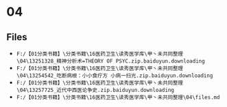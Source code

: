 # 04

## Files

- `F:/【01分类书籍】\分类书籍\16医药卫生\读秀医学库\甲丶未共同整理\04\13251328_精神分析术=THEORY OF PSYC.zip.baiduyun.downloading`
- `F:/【01分类书籍】\分类书籍\16医药卫生\读秀医学库\甲丶未共同整理\04\13254542_吃断病根：小小食疗方 小病一扫光.zip.baiduyun.downloading`
- `F:/【01分类书籍】\分类书籍\16医药卫生\读秀医学库\甲丶未共同整理\04\13257725_近代中西医论争史.zip.baiduyun.downloading`
- `F:/【01分类书籍】\分类书籍\16医药卫生\读秀医学库\甲丶未共同整理\04\files.md`
